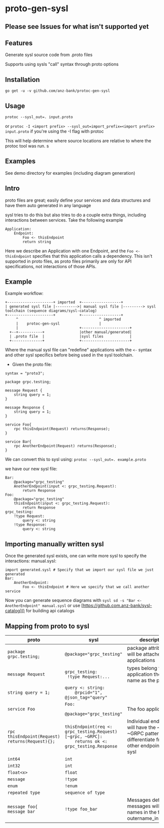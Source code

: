 # proto-gen-sysl
## Please see Issues for what isn't supported yet

## Features 
Generate sysl source code from .proto files

Supports using sysls "call" syntax through proto options


## Installation

`go get -u -v github.com/anz-bank/protoc-gen-sysl`

## Usage

`protoc --sysl_out=. input.proto`

or 
`protoc -I <import prefix> --sysl_out=import_prefix=<import prefix> input.proto` if you're using the -I flag with protoc

This will help determine where source locations are relative to where the protoc tool was run. s


## Examples

See demo directory for examples (including diagram generation)

## Intro

proto files are great; easily define your services and data structures and have them auto generated in any language

sysl tries to do this but also tries to do a couple extra things, including interactions between services.
Take the following example
  
``` 
Application:
    Endpoint:
        Foo <- thisEndpoint
        return string
```

Here we describe an Application with one Endpoint, and the `Foo <- thisEndpoint` specifies that this application calls a dependency.
This isn't supported in proto files, as proto files primarily are only for API specifications, not interactions of those APIs. 

## Example
Example workflow:

```
+---------------------+ imported  +------------------+
| generated sysl file |---------->| manual sysl file |---------> sysl toolchain (sequence diagrams/sysl-catalog)
+---------------------+           +------------------+
     ^                                     ^ imported
     |    protoc-gen-sysl                  |
     |                            +----------------------+
  +--+-----------+                |other manual/generated|
  | .proto file  |                |sysl files            |
  +--------------+                +----------------------+

```

Where the manual sysl file can "redefine" applications with the `<-` syntax and other sysl specifics before being used in the sysl toolchain.


- Given the proto file:
```
syntax = "proto3";

package grpc.testing;

message Request {
    string query = 1;
}

message Response {
    string query = 1;
}

service Foo{
    rpc thisEndpoint(Request) returns(Response);
}

service Bar{
    rpc AnotherEndpoint(Request) returns(Response);
}

```

We can convert this to sysl using:
`protoc --sysl_out=. example.proto`

we have our new sysl file:

```
Bar:
    @package="grpc_testing"
    AnotherEndpoint(input <: grpc_testing.Request):
        return Response
Foo:
    @package="grpc_testing"
    thisEndpoint(input <: grpc_testing.Request):
        return Response
grpc_testing:
    !type Request:
        query <: string
    !type Response:
        query <: string

```

## Importing manually written sysl
Once the generated sysl exists, one can write more sysl to specify the interactions:
manual.sysl:

```
import generated.sysl # Specify that we import our sysl file we just generated
Bar:
    AnotherEndpoint:
        Foo <- thisEndpoint # Here we specify that we call another service
```

Now you can generate sequence diagrams with `sysl sd -s "Bar <- AnotherEndpoint" manual.sysl` 
or use [https://github.com.anz-bank/sysl-catalog]() for building api catalogs

## Mapping from proto to sysl
proto|sysl|description|
|--|--|--|
`package  grpc.testing;`|`@package="grpc_testing"`|package attributes will be attached to any applications|
`message Request` | `grpc_testing:`<br>` !type Request:...`| types belong to an application the same name as the package|
`string query = 1;` | `query <: string:` <br>`    @rpcid="1", @json_tag="query"`||
`service Foo`| `Foo:`<br>`    @package="grpc_testing"` | The foo application
`rpc thisEndpoint(Request) returns(Request){};`|`thisEndpoint(req <: grpc_testing.Request)[~grpc, ~GRPC]:`<br>`    returns ok <: grpc_testing.Response`| Individual endpoints will have the ~grpc + ~GRPC patterns to differentiate from any other endpoints in sysl|
`int64` | `int` ||
`int32` | `int` ||
`float<x>`| `float`||
`message` | `!type` ||
`enum` | `!enum`||
`repeated type`| `sequence of type`||
`message foo{`<br>`message bar`| `!type foo_bar`| Messages defined in messages will have names in the format outername_innername